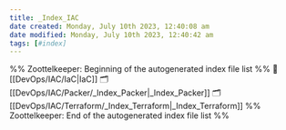 ```yaml
---
title: _Index_IAC
date created: Monday, July 10th 2023, 12:40:08 am
date modified: Monday, July 10th 2023, 12:40:42 am
tags: [#index]
---
```

%% Zoottelkeeper: Beginning of the autogenerated index file list  %%
📄 [[DevOps/IAC/IaC|IaC]]
🗂️ [[DevOps/IAC/Packer/_Index_Packer|_Index_Packer]]
🗂️ [[DevOps/IAC/Terraform/_Index_Terraform|_Index_Terraform]]
%% Zoottelkeeper: End of the autogenerated index file list  %%
